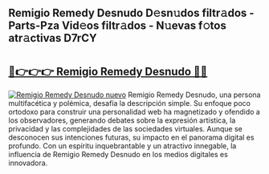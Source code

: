 ## Remigio Remedy Desnudo D𝚎sn𝚞dos filtr𝚊dos - Parts-Pza Vid𝚎os filtr𝚊dos - N𝚞evas f𝚘tos atr𝚊ctivas D7rCY

# <h2><a href="http://mb30kbr.tromn.icu/?c=Remigio+Remedy+Desnudo">🔗👉👉👉 Remigio Remedy Desnudo 🔗🔗</a></h2>

[![Remigio Remedy Desnudo nuevo](https://i.imgur.com/pEAQMta.gif)](http://mb30kbr.tromn.icu/?c=Remigio+Remedy+Desnudo)
Remigio Remedy Desnudo, una persona multifacética y polémica, desafía la descripción simple. Su enfoque poco ortodoxo para construir una personalidad web ha magnetizado y ofendido a los observadores, generando debates sobre la expresión artística, la privacidad y las complejidades de las sociedades virtuales. Aunque se desconocen sus intenciones futuras, su impacto en el panorama digital es profundo. Con un espíritu inquebrantable y un atractivo innegable, la influencia de Remigio Remedy Desnudo en los medios digitales es innovadora.
